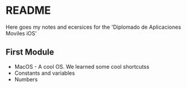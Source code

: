 # README

Here goes my notes and ecersices for the 'Diplomado de Aplicaciones Moviles iOS'


## First Module
- MacOS - A cool OS.  We learned some cool shortcutss
- Constants and variables
- Numbers

